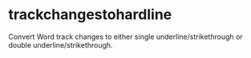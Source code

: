 # trackchangestohardline
Convert Word track changes to either single underline/strikethrough or double underline/strikethrough.
